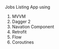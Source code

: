 Jobs Listing App using 

1. MVVM
2. Dagger 2
3. Navation Component
4. Retrofit
5. Flow
6. Coroutines

